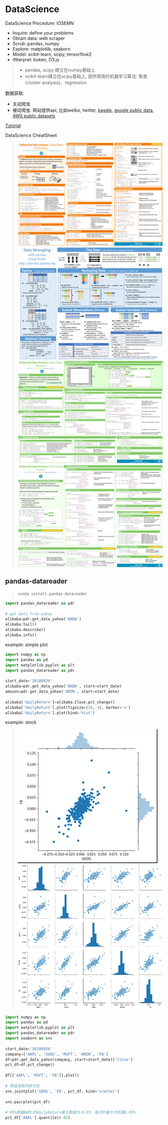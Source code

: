# DataScience

DataScience Procedure: IOSEMN
- Inquire: define your problems
- Obtain data: web scraper
- Scrub: pandas, numpy
- Explore: matplotlib, seaborn
- Model: scikit-learn, scipy, tensorflow2
- iNterpret: boken, D3.js

> - pandas, scipy 建立在numpy基础上
> - scikit-learn建立在scipy基础上, 提供常用的机器学习算法: 聚类(cluster analysis)、regression

数据获取:
- 主动爬虫
- 被动爬虫: 网站提供api, 比如weibo, twitter, [kaggle](https://www.kaggle.com), [google public data](https://www.google.com/publicdata/directory), [AWS public datasets](https://aws.amazon.com/opendata/public-datasets/)

[Tutorial](https://www.kaggle.com/kernels)

DataScience CheatSheet
> ![](Res08/Numpy_Python_Cheat_Sheet.jpg)  
> ![](Res08/Pandas_Cheat_Sheet-1.png)  
> ![](Res08/Python_Matplotlib_Cheat_Sheet.jpg)  
> ![](Res08/Python_Seaborn_Cheat_Sheet.jpg)

## pandas-datareader

> `conda install pandas-datareader`

```py
import pandas_datareader as pdr

# get data from yahoo
alibaba=pdr.get_data_yahoo('BABA')
alibaba.tail()
alibaba.describe()
alibaba.info()
```

example: simple plot

```py
import numpy as np
import pandas as pd
import matplotlib.pyplot as plt
import pandas_datareader as pdr

start_date='20180920'
alibaba=pdr.get_data_yahoo('BABA', start=start_date)
amazon=pdr.get_data_yahoo('AMZN', start=start_date)

alibaba['dailyReturn']=alibaba.Close.pct_change()
alibaba['dailyReturn'].plot(figsize=(10, 4), marker='o')
alibaba['dailyReturn'].plot(kind='hist')
```

example: stock
> ![](Res08/jointplot01.png)  
> ![](Res08/pairplot.png)

```py
import numpy as np
import pandas as pd
import matplotlib.pyplot as plt
import pandas_datareader as pdr
import seaborn as sns

start_date='20180920'
company=['AAPL', 'GOOG', 'MSFT', 'AMZN', 'FB']
df=pdr.get_data_yahoo(company, start=start_date)['Close']
pct_df=df.pct_change()

df[['AAPL', 'MSFT', 'FB']].plot()

# 两组涨跌的想关性
sns.jointplot('GOOG', 'FB', pct_df, kind='scatter')

sns.pairplot(pct_df)

# 95%把握AAPL的dailyReturn最大取值为-0.03，每天的最大亏损是0.03%
pct_df['AAPL'].quantile(0.05)
```